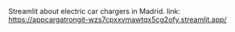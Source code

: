 Streamlit about electric car chargers in Madrid.
link: https://appcargatrongit-wzs7cpxxvmawtqx5cg2ofy.streamlit.app/
